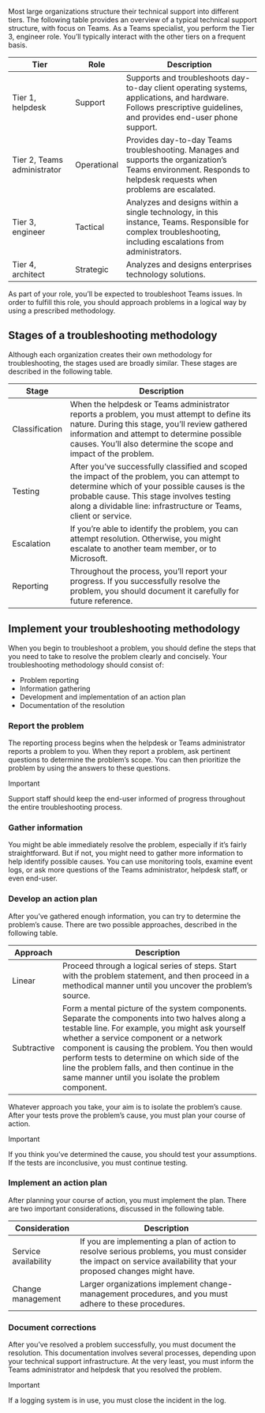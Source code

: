 Most large organizations structure their technical support into different tiers. The following table provides an overview of a typical technical support structure, with focus on Teams. As a Teams specialist, you perform the Tier 3, engineer role. You’ll typically interact with the other tiers on a frequent basis. 

| Tier                        | Role        | Description                                                  |
| --------------------------- | ----------- | ------------------------------------------------------------ |
| Tier 1, helpdesk            | Support     | Supports and troubleshoots day-to-day client  operating systems, applications, and hardware. Follows prescriptive  guidelines, and provides end-user phone support. |
| Tier 2, Teams administrator | Operational | Provides day-to-day Teams troubleshooting.  Manages and supports the organization’s Teams environment. Responds to helpdesk  requests when problems are escalated. |
| Tier 3, engineer            | Tactical    | Analyzes and designs within a single  technology, in this instance, Teams. Responsible for complex troubleshooting,  including escalations from administrators. |
| Tier 4, architect           | Strategic   | Analyzes and designs enterprises technology  solutions.      |

 

As part of your role, you’ll be expected to troubleshoot Teams issues. In order to fulfill this role, you should approach problems in a logical way by using a prescribed methodology. 

## Stages of a troubleshooting methodology

Although each organization creates their own methodology for troubleshooting, the stages used are broadly similar. These stages are described in the following table. 

| Stage          | Description                                                  |
| -------------- | ------------------------------------------------------------ |
| Classification | When the helpdesk or Teams administrator reports a  problem, you must attempt to define its nature. During this stage, you’ll review  gathered information and attempt to determine possible causes. You’ll also  determine the scope and impact of the problem. |
| Testing        | After you’ve successfully classified and scoped the  impact of the problem, you can attempt to determine which of your possible  causes is the probable cause. This stage involves testing along a dividable line:  infrastructure or Teams, client or service. |
| Escalation     | If you’re able to identify the problem, you can attempt  resolution. Otherwise, you might escalate to another team member, or to  Microsoft. |
| Reporting      | Throughout the process, you’ll report your progress. If  you successfully resolve the problem, you should document it carefully for  future reference. |
 

## Implement your troubleshooting methodology

When you begin to troubleshoot a problem, you should define the steps that you need to take to resolve the problem clearly and concisely. Your troubleshooting methodology should consist of:

- Problem reporting
- Information gathering
- Development and implementation of an action plan
- Documentation of the resolution

### Report the problem

The reporting process begins when the helpdesk or Teams administrator reports a problem to you. When they report a problem, ask pertinent questions to determine the problem’s scope. You can then prioritize the problem by using the answers to these questions. 

> [!IMPORTANT]
> Support staff should keep the end-user informed of progress throughout the entire troubleshooting process.

### Gather information

You might be able immediately resolve the problem, especially if it’s fairly straightforward. But if not, you might need to gather more information to help identify possible causes. You can use monitoring tools, examine event logs, or ask more questions of the Teams administrator, helpdesk staff, or even end-user. 

### Develop an action plan

After you’ve gathered enough information, you can try to determine the problem’s cause. There are two possible approaches, described in the following table.

| Approach    | Description                                                  |
| ----------- | ------------------------------------------------------------ |
| Linear      | Proceed through a logical series of steps. Start  with the problem statement, and then proceed in a methodical manner until you  uncover the problem’s source. |
| Subtractive | Form a mental  picture of the system components. Separate the components into two halves  along a testable line. For example, you might ask yourself whether a service  component or a network component is causing the problem. You then would  perform tests to determine on which side of the line the problem falls, and  then continue in the same manner until you isolate the problem component. |

 

Whatever approach you take, your aim is to isolate the problem’s cause. After your tests prove the problem’s cause, you must plan your course of action. 

> [!IMPORTANT]
> If you think you’ve determined the cause, you should test your assumptions. If the tests are inconclusive, you must continue testing.

### Implement an action plan

After planning your course of action, you must implement the plan. There are two important considerations, discussed in the following table.

| Consideration         | Description                                                  |
| --------------------- | ------------------------------------------------------------ |
| Service  availability | If you are  implementing a plan of action to resolve serious problems, you must consider  the impact on service availability that your proposed changes might have. |
| Change  management    | Larger organizations  implement change-management procedures, and you must adhere to these  procedures. |


### Document corrections

After you’ve resolved a problem successfully, you must document the resolution. This documentation involves several processes, depending upon your technical support infrastructure. At the very least, you must inform the Teams administrator and helpdesk that you resolved the problem.

> [!IMPORTANT]
> If a logging system is in use, you must close the incident in the log. 